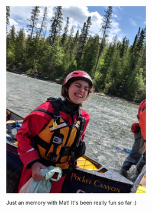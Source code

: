 
<img src="https://github.com/WisangSugiarta/wisangsugiarta.github.io/blob/master/css/IMG_1534.jpeg" width="378" height="504" />



Just an memory with Mat! It's been really fun so far :)
